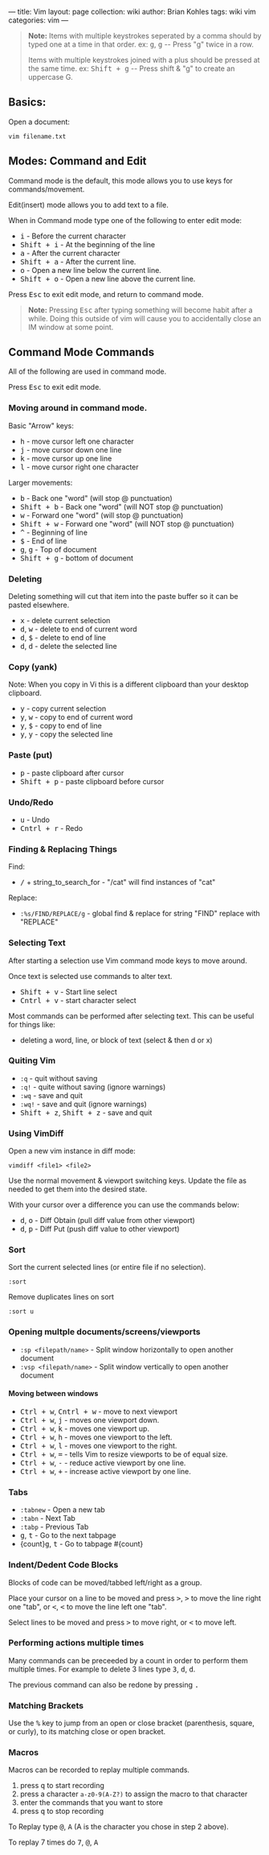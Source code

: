 —
title: Vim
layout: page
collection: wiki
author: Brian Kohles
tags: wiki vim
categories: vim
—

> **Note:**
> Items with multiple keystrokes seperated by a comma should by typed one at a time in that order.
> ex: <kbd>g</kbd>, <kbd>g</kbd> -- Press "g" twice in a row.
> 
> Items with multiple keystrokes joined with a plus should be pressed at the same time.
> ex: <kbd>Shift + g</kbd> -- Press shift & "g" to create an uppercase G.

## Basics:

Open a document:

`vim filename.txt`

## Modes: Command and Edit

Command mode is the default, this mode allows you to use keys for commands/movement.

Edit(insert) mode allows you to add text to a file.

When in Command mode type one of the following to enter edit mode:

* <kbd>i</kbd> - Before the current character
* <kbd>Shift + i</kbd> - At the beginning of the line
* <kbd>a</kbd> - After the current character
* <kbd>Shift + a</kbd> - After the current line.
* <kbd>o</kbd> - Open a new line below the current line.
* <kbd>Shift + o</kbd> - Open a new line above the current line.

Press <kbd>Esc</kbd> to exit edit mode, and return to command mode.

> **Note:**
> Pressing <kbd>Esc</kbd> after typing something will become habit after a while.
> Doing this outside of  vim will cause you to accidentally close an IM window at some point.

## Command Mode Commands

All of the following are used in command mode.

Press <kbd>Esc</kbd> to exit edit mode.

### Moving around in command mode.

Basic "Arrow" keys:

* <kbd>h</kbd> - move cursor left one character
* <kbd>j</kbd> - move cursor down one line
* <kbd>k</kbd> - move cursor up one line
* <kbd>l</kbd> - move cursor right one character

Larger movements:

* <kbd>b</kbd> - Back one "word" (will stop @ punctuation)
* <kbd>Shift + b</kbd> - Back one "word" (will NOT stop @ punctuation)
* <kbd>w</kbd> - Forward one "word" (will stop @ punctuation)
* <kbd>Shift + w</kbd> - Forward one "word" (will NOT stop @ punctuation)
* <kbd>\^</kbd> - Beginning of line
* <kbd>$</kbd> - End of line
* <kbd>g</kbd>, <kbd>g</kbd> - Top of document
* <kbd>Shift + g</kbd> - bottom of document

### Deleting

Deleting something will cut that item into the paste buffer so it can be pasted elsewhere.

* <kbd>x</kbd> - delete current selection
* <kbd>d</kbd>, <kbd>w</kbd> - delete to end of current word
* <kbd>d</kbd>, <kbd>$</kbd> - delete to end of line
* <kbd>d</kbd>, <kbd>d</kbd> - delete the selected line

### Copy (yank)

  Note: When you copy in Vi this is a different clipboard than your desktop clipboard.

* <kbd>y</kbd> - copy current selection
* <kbd>y</kbd>, <kbd>w</kbd> - copy to end of current word
* <kbd>y</kbd>, <kbd>$</kbd> - copy to end of line
* <kbd>y</kbd>, <kbd>y</kbd> - copy the selected line

### Paste (put)

* <kbd>p</kbd> - paste clipboard after cursor
* <kbd>Shift + p</kbd> - paste clipboard before cursor

### Undo/Redo

* <kbd>u</kbd> - Undo
* <kbd>Cntrl + r</kbd> - Redo

### Finding & Replacing Things

Find:

* <kbd>/</kbd> + string_to_search_for - "/cat" will find instances of "cat"

Replace:

* `:%s/FIND/REPLACE/g` - global find & replace for string "FIND" replace with "REPLACE"

### Selecting Text
After starting a selection use Vim command mode keys to move around.

Once text is selected use commands to alter text.

* <kbd>Shift + v</kbd> - Start line select
* <kbd>Cntrl + v</kbd> - start character select

Most commands can be performed after selecting text. This can be useful for things like:

* deleting a word, line, or block of text (select & then <kdb>d</kdb> or <kdb>x</kdb>)

### Quiting Vim

* `:q` - quit without saving
* `:q!` - quite without saving (ignore warnings)
* `:wq` - save and quit
* `:wq!` - save and quit (ignore warnings)
* <kbd>Shift + z</kbd>, <kbd>Shift + z</kbd> - save and quit

### Using VimDiff

Open a new vim instance in diff mode:

`vimdiff <file1> <file2>`

Use the normal movement & viewport switching keys. Update the file as needed to get them into the desired state.

With your cursor over a difference you can use the commands below:

* <kbd>d</kbd>, <kbd>o</kbd> - Diff Obtain (pull diff value from other viewport)
* <kbd>d</kbd>, <kbd>p</kbd> - Diff Put (push diff value to other viewport)

### Sort

Sort the current selected lines (or entire file if no selection).

`:sort`

Remove duplicates lines on sort

`:sort u`

### Opening multple documents/screens/viewports

* `:sp <filepath/name>` - Split window horizontally to open another document
* `:vsp <filepath/name>` - Split window vertically to open another document

#### Moving between windows

* <kbd>Ctrl + w</kbd>, <kbd>Cntrl + w</kbd> - move to next viewport
* <kbd>Ctrl + w</kbd>, <kbd>j</kbd> - moves one viewport down.
* <kbd>Ctrl + w</kbd>, <kbd>k</kbd> - moves one viewport up.
* <kbd>Ctrl + w</kbd>, <kbd>h</kbd> - moves one viewport to the left.
* <kbd>Ctrl + w</kbd>, <kbd>l</kbd> - moves one viewport to the right.
* <kbd>Ctrl + w</kbd>, <kbd>=</kbd> - tells Vim to resize viewports to be of equal size.
* <kbd>Ctrl + w</kbd>, <kbd>-</kbd> - reduce active viewport by one line.
* <kbd>Ctrl + w</kbd>, <kbd>+</kbd> - increase active viewport by one line.

### Tabs

* `:tabnew` - Open a new tab
* `:tabn` - Next Tab
* `:tabp` - Previous Tab
* <kbd>g</kbd>, <kbd>t</kbd> - Go to the next tabpage
* {count}<kbd>g</kbd>, <kbd>t</kbd> - Go to tabpage #{count}

### Indent/Dedent Code Blocks

Blocks of code can be moved/tabbed left/right as a group.

Place your cursor on a line to be moved and press <kbd>></kbd>, <kbd>></kbd> to move the line right one "tab", or <kbd><</kbd>, <kbd><</kbd> to move the line left one "tab".

Select lines to be moved and press <kbd>></kbd> to move right, or <kbd><</kbd> to move left.

### Performing actions multiple times

Many commands can be preceeded by a count in order to perform them multiple times. For example to delete 3 lines type <kbd>3</kbd>, <kbd>d</kbd>, <kbd>d</kbd>.

The previous command can also be redone by pressing <kbd>.</kbd>

### Matching Brackets

Use the <kbd>%</kbd> key to jump from an open or close bracket (parenthesis, square, or curly), to its matching close or open bracket.

### Macros

Macros can be recorded to replay multiple commands.

1. press <kbd>q</kbd> to start recording
2. press a character `a-z0-9(A-Z?)` to assign the macro to that character
3. enter the commands that you want to store
4. press <kbd>q</kbd> to stop recording

To Replay type <kbd>@</kbd>, <kbd>A</kbd> (A is the character you chose in step 2 above).

To replay 7 times do <kbd>7</kbd>, <kbd>@</kbd>, <kbd>A</kbd>
